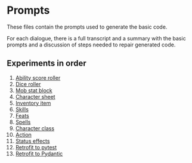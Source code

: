# Prompts

These files contain the prompts used to generate the basic code.

For each dialogue, there is a full transcript and a summary with the basic prompts and a discussion of steps needed to 
repair generated code.

## Experiments in order

1. [Ability score roller](ability_score_roller)
2. [Dice roller](dice_roller)
3. [Mob stat block](mob_stat_block)
4. [Character sheet](character_sheet)
5. [Inventory item](inventory_items)
6. [Skills](skills)
7. [Feats](feats)
8. [Spells](spells)
9. [Character class](character_class)
10. [Action](action)
11. [Status effects](status_effects)
12. [Retrofit to pytest](retrofit_to_pytest)
13. [Retrofit to Pydantic](retrofit_to_pydantic)
